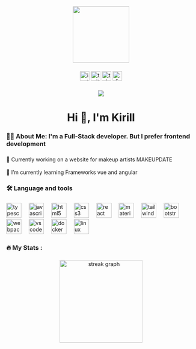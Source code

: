<style>
  .image-link {
      text-decoration: none;
      outline: none;
      display: inline-block; 
      transition: box-shadow 0.3s ease; 
  }

  .image-link img {
      display: block; 
  }

  .image-link:hover {
    box-shadow: 4px 4px 31px 17px rgba(162, 22, 244, 0.2);
  }

  .icon-container a {
        display: inline-block;
        transition: box-shadow 0.7s; 
    }

	 .icon-container a:hover {
        box-shadow: 2px 35px 25px 2px rgba(22, 57, 244, 0.2); 
    }

</style>

<div align="center">
  <img height="150" src="https://media2.giphy.com/media/v1.Y2lkPTc5MGI3NjExNG5pd3Q4ejdxZWxhNDd2cHE2dTVib21pdDFxbGZvNTdoOThvNWZweSZlcD12MV9pbnRlcm5hbF9naWZfYnlfaWQmY3Q9Zw/NKEt9elQ5cR68/giphy.webp"  />
</div>

###

<div align="center">
  <img src="https://img.shields.io/static/v1?message=Instagram&logo=instagram&label=&color=E4405F&logoColor=white&labelColor=&style=for-the-badge" height="25" alt="instagram logo"  />
  <img src="https://img.shields.io/static/v1?message=Twitch&logo=twitch&label=&color=9146FF&logoColor=white&labelColor=&style=for-the-badge" height="25" alt="twitch logo"  />
 <a href="https://web.telegram.org/k/#@ovaqvado" style="text-decoration: none; outline: none;">
    <img 
        src="https://img.shields.io/static/v1?message=Telegram&logo=telegram&label=&color=2CA5E0&logoColor=white&labelColor=&style=for-the-badge" 
        height="25" 
        alt="telegram logo" 
        style="pointer-events: none; transition: none;" 
    />
</a>
  <img src="https://img.shields.io/static/v1?message=Discord&logo=discord&label=&color=7289DA&logoColor=white&labelColor=&style=for-the-badge" height="25" alt="discord logo"  />
</div>

###

<div align="center">
  <img src="https://visitor-badge.laobi.icu/badge?page_id=ovaqvado.ovaqvado&"  />
</div>

###

<h1 align="center">Hi 👋, I'm Kirill</h1>

###

<h3 align="left">👩‍💻  About Me: I'm a Full-Stack developer. But I prefer frontend development</h3>

###

<p align="left">🔭 Currently working on a website for makeup artists MAKEUPDATE<br><br>🌱 I’m currently learning Frameworks vue and angular</p>

###

<h3 align="left">🛠 Language and tools</h3>

###

<div align="left"><div class="icon-container">
    <a style="text-decoration: none; outline: none;" href="https://www.typescriptlang.org/" target="_blank">
        <img src="https://cdn.jsdelivr.net/gh/devicons/devicon/icons/typescript/typescript-original.svg" height="40" alt="typescript logo" />
    </a>
    <img width="12" />
    <a style="text-decoration: none; outline: none;" href="https://developer.mozilla.org/en-US/docs/Web/JavaScript" target="_blank">
        <img src="https://cdn.jsdelivr.net/gh/devicons/devicon/icons/javascript/javascript-original.svg" height="40" alt="javascript logo" />
    </a>
    <img width="12" />
    <a style="text-decoration: none; outline: none;" href="https://developer.mozilla.org/en-US/docs/Web/HTML" target="_blank">
        <img src="https://cdn.jsdelivr.net/gh/devicons/devicon/icons/html5/html5-original.svg" height="40" alt="html5 logo" />
    </a>
    <img width="12" />
    <a style="text-decoration: none; outline: none;" href="https://developer.mozilla.org/en-US/docs/Web/CSS" target="_blank">
        <img src="https://cdn.jsdelivr.net/gh/devicons/devicon/icons/css3/css3-original.svg" height="40" alt="css3 logo" />
    </a>
    <img width="12" />
    <a style="text-decoration: none; outline: none;" href="https://reactjs.org/docs/getting-started.html" target="_blank">
        <img src="https://cdn.jsdelivr.net/gh/devicons/devicon/icons/react/react-original.svg" height="40" alt="react logo" />
    </a>
    <img width="12" />
    <a style="text-decoration: none; outline: none;" href="https://mui.com/material-ui/getting-started/overview/" target="_blank">
        <img src="https://cdn.jsdelivr.net/gh/devicons/devicon/icons/materialui/materialui-original.svg" height="40" alt="materialui logo" />
    </a>
    <img width="12" />
    <a style="text-decoration: none; outline: none;" href="https://tailwindcss.com/docs/installation" target="_blank">
        <img src="https://cdn.jsdelivr.net/gh/devicons/devicon/icons/tailwindcss/tailwindcss-original-wordmark.svg" height="40" alt="tailwindcss logo" />
    </a>
    <img width="12" />
    <a style="text-decoration: none; outline: none;" href="https://getbootstrap.com/docs/5.0/getting-started/introduction/" target="_blank">
        <img src="https://cdn.jsdelivr.net/gh/devicons/devicon/icons/bootstrap/bootstrap-original.svg" height="40" alt="bootstrap logo" />
    </a>
    <img width="12" />
    <a style="text-decoration: none; outline: none;" href="https://webpack.js.org/concepts/" target="_blank">
        <img src="https://cdn.jsdelivr.net/gh/devicons/devicon/icons/webpack/webpack-original.svg" height="40" alt="webpack logo" />
    </a>
    <img width="12" />
    <a style="text-decoration: none; outline: none;" href="https://code.visualstudio.com/docs" target="_blank">
        <img src="https://cdn.jsdelivr.net/gh/devicons/devicon/icons/vscode/vscode-original.svg" height="40" alt="vscode logo" />
    </a>
    <img width="12" />
    <a style="text-decoration: none; outline: none;" href="https://www.docker.com/what-docker" target="_blank">
        <img src="https://cdn.jsdelivr.net/gh/devicons/devicon/icons/docker/docker-original.svg" height="40" alt="docker logo" />
    </a>
    <img width="12" />
    <a style="text-decoration: none; outline: none;" href="https://www.linux.org/" target="_blank">
        <img src="https://cdn.jsdelivr.net/gh/devicons/devicon/icons/linux/linux-original.svg" height="40" alt="linux logo" />
    </a>
	 </div>
</div>

###

<h3 align="left">🔥   My Stats :</h3>

###

<div align="center">
<a class="image-link" href="https://github.com/ovaqvado">
  <img src="https://streak-stats.demolab.com?user=ovaqvado&locale=en&mode=daily&theme=dark&hide_border=false&border_radius=5&order=3"
       height="220" alt="streak graph" />
</a></div>

###
